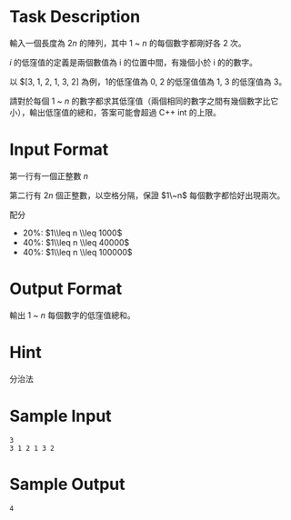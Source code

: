 # Task Description
輸入一個長度為 $2n$ 的陣列，其中 $1$ \~ $n$ 的每個數字都剛好各 2 次。

$i$ 的低窪值的定義是兩個數值為 i 的位置中間，有幾個小於 i 的的數字。

以 $[3, 1, 2, 1, 3, 2] 為例，1的低窪值為 0, 2 的低窪值值為 1, 3 的低窪值為 3。

請對於每個 $1$ \~ $n$ 的數字都求其低窪值（兩個相同的數字之間有幾個數字比它小），輸出低窪值的總和，答案可能會超過 C++ int 的上限。
# Input Format
第一行有一個正整數 $n$

第二行有 $2n$ 個正整數，以空格分隔，保證 $1\~n$ 每個數字都恰好出現兩次。

配分

* 20%: $1\\leq n \\leq 1000$
* 40%: $1\\leq n \\leq 40000$
* 40%: $1\\leq n \\leq 100000$
# Output Format
輸出 $1$ \~ $n$ 每個數字的低窪值總和。
# Hint
分治法
# Sample Input
```
3
3 1 2 1 3 2
```
# Sample Output
```
4
```

